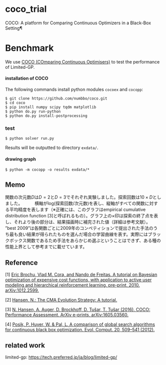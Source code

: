 # coco_trial
COCO: A platform for Comparing Continuous Optimizers in a Black-Box Setting¶

# Benchmark

We use [COCO (COmparing Continuous Optimisers)](https://coco.gforge.inria.fr/) to test the performance of Limited-GP.

#### installation of COCO

The following commands install python modules `cocoex` and `cocopp`:

```console
$ git clone https://github.com/numbbo/coco.git
$ cd coco
$ pip install numpy scipy tqdm matplotlib
$ python do.py run-python
$ python do.py install-postprocessing
```

### test

```console
$ python solver run.py
```

Results will be outputted to directory `exdata/`.

#### drawing graph

```console
$ python -m cocopp -o results exdata/*
```

## Memo
関数の次元数$D$は$D=2$と$D=3$でそれぞれ実験しました。探索回数は$10×D$としました。　　　
横軸がlog(探索回数/次元数)を表し、縦軸がすべての関数に対する平均精度を表します（※正確には、このグラフはempirical cumulative distribution function [3]と呼ばれるもの）。グラフ上の×印は探索の終了点を表し、それより後の部分は、結果描画時に補完された値（詳細は参考文献）。   
”best 2009”は各関数ごとに2009年のコンペティションで提出された手法のうち最も良い結果が得られたものを選んだ場合の学習曲線を表す。実際にはブラックボックス関数であるため手法をあらかじめ選ぶということはできず、ある種の性能上界として参考までに載せています。

## Reference
[1] [Eric Brochu, Vlad M. Cora, and Nando de Freitas. A tutorial on Bayesian optimization of expensive cost functions, with application to active user modeling and hierarchical reinforcement learning. pre-print, 2010. arXiv:1012.2599.](https://arxiv.org/abs/1012.2599)

[2] [Hansen, N.: The CMA Evolution Strategy: A tutorial.](https://arxiv.org/abs/1604.00772)

[3] [N. Hansen, A. Auger, D. Brockhoff, D. Tušar, T. Tušar (2016). COCO: Performance Assessment. ArXiv e-prints, arXiv:1605.03560.](https://arxiv.org/abs/1603.08785)

[4] [Posìk, P. Huyer, W. & Pal, L. A comparison of global search algorithms for continuous black box optimization. Evol. Comput. 20, 509–541 (2012).](https://www.mitpressjournals.org/doi/pdf/10.1162/EVCO_a_00084)

## related work
limited-gp: https://tech.preferred.jp/ja/blog/limited-gp/
